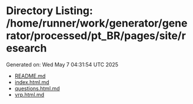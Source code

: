 # Directory Listing: /home/runner/work/generator/generator/processed/pt_BR/pages/site/research
Generated on: Wed May  7 04:31:54 UTC 2025

- [README.md](README.md)
- [index.html.md](index.html.md)
- [questions.html.md](questions.html.md)
- [vrp.html.md](vrp.html.md)
